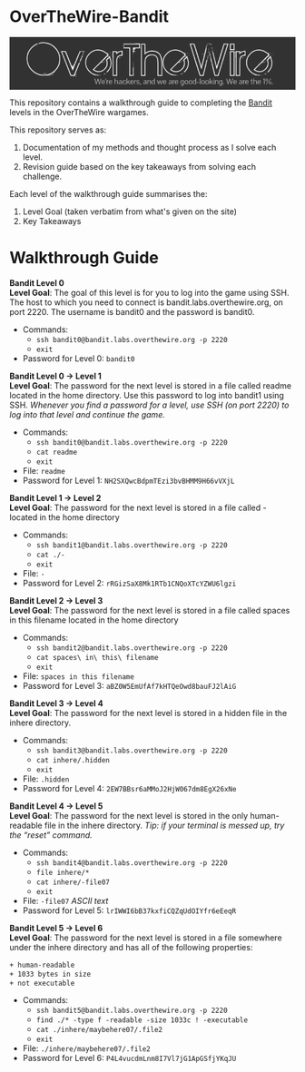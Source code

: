 # OverTheWire-Bandit

<img align="center" src = "Assets/overthewire-logo-1.png"/>

<!--![](Assets/overthewire-logo-1.png)-->

This repository contains a walkthrough guide to completing the [Bandit](http://www.overthewire.org/wargames) levels in the OverTheWire wargames.

This repository serves as:
1) Documentation of my methods and thought process as I solve each level.
2) Revision guide based on the key takeaways from solving each challenge.

Each level of the walkthrough guide summarises the:
1) Level Goal (taken verbatim from what's given on the site)
2) Key Takeaways

# Walkthrough Guide
**Bandit Level 0**  
**Level Goal**: The goal of this level is for you to log into the game using SSH. The host to which you need to connect is bandit.labs.overthewire.org, on port 2220. The username is bandit0 and the password is bandit0.

* Commands: 
    - `ssh bandit0@bandit.labs.overthewire.org -p 2220`
    - `exit`
* Password for Level 0: `bandit0`

**Bandit Level 0 → Level 1**  
**Level Goal**: The password for the next level is stored in a file called readme located in the home directory. Use this password to log into bandit1 using SSH. *Whenever you find a password for a level, use SSH (on port 2220) to log into that level and continue the game.*

* Commands: 
    - `ssh bandit0@bandit.labs.overthewire.org -p 2220`
    - `cat readme`
    - `exit`
* File: `readme`
* Password for Level 1: `NH2SXQwcBdpmTEzi3bvBHMM9H66vVXjL`

**Bandit Level 1 → Level 2**  
**Level Goal**: The password for the next level is stored in a file called - located in the home directory

* Commands: 
    - `ssh bandit1@bandit.labs.overthewire.org -p 2220`
    - `cat ./-`
    - `exit`
* File: `-`
* Password for Level 2: `rRGizSaX8Mk1RTb1CNQoXTcYZWU6lgzi` 

**Bandit Level 2 → Level 3**  
**Level Goal**: The password for the next level is stored in a file called spaces in this filename located in the home directory

* Commands: 
    - `ssh bandit2@bandit.labs.overthewire.org -p 2220`
    - `cat spaces\ in\ this\ filename`
    - `exit`
* File: `spaces in this filename`
* Password for Level 3: `aBZ0W5EmUfAf7kHTQeOwd8bauFJ2lAiG` 

**Bandit Level 3 → Level 4**  
**Level Goal**: The password for the next level is stored in a hidden file in the inhere directory.

* Commands: 
    - `ssh bandit3@bandit.labs.overthewire.org -p 2220`
    - `cat inhere/.hidden`
    - `exit`
* File: `.hidden`
* Password for Level 4: `2EW7BBsr6aMMoJ2HjW067dm8EgX26xNe`

**Bandit Level 4 → Level 5**  
**Level Goal**: The password for the next level is stored in the only human-readable file in the inhere directory. *Tip: if your terminal is messed up, try the “reset” command.*

* Commands: 
    - `ssh bandit4@bandit.labs.overthewire.org -p 2220`
    - `file inhere/*`
    - `cat inhere/-file07`
    - `exit`
* File: `-file07` *ASCII text*
* Password for Level 5: `lrIWWI6bB37kxfiCQZqUdOIYfr6eEeqR`

**Bandit Level 5 → Level 6**  
**Level Goal**: The password for the next level is stored in a file somewhere under the inhere directory and has all of the following properties:

    + human-readable
    + 1033 bytes in size
    + not executable

* Commands: 
    - `ssh bandit5@bandit.labs.overthewire.org -p 2220`
    - `find ./* -type f -readable -size 1033c ! -executable`
    - `cat ./inhere/maybehere07/.file2`
    - `exit`
* File: `./inhere/maybehere07/.file2`
* Password for Level 6: `P4L4vucdmLnm8I7Vl7jG1ApGSfjYKqJU`

<!--
-----------------------
**Bandit **  
**Level Goal**: 

* Commands: 
    - `ssh bandit@bandit.labs.overthewire.org -p 2220`
    - ``
    - `exit`
* File: ``
* Password for Level : ``
-->
